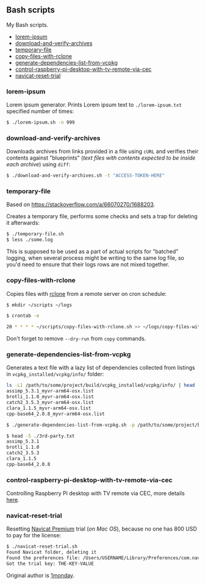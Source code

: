 ## Bash scripts

My Bash scripts.

<!-- MarkdownTOC -->

- [lorem-ipsum](#lorem-ipsum)
- [download-and-verify-archives](#download-and-verify-archives)
- [temporary-file](#temporary-file)
- [copy-files-with-rclone](#copy-files-with-rclone)
- [generate-dependencies-list-from-vcpkg](#generate-dependencies-list-from-vcpkg)
- [control-raspberry-pi-desktop-with-tv-remote-via-cec](#control-raspberry-pi-desktop-with-tv-remote-via-cec)
- [navicat-reset-trial](#navicat-reset-trial)

<!-- /MarkdownTOC -->

### lorem-ipsum

Lorem ipsum generator. Prints Lorem ipsum text to `./lorem-ipsum.txt` specified number of times:

``` sh
$ ./lorem-ipsum.sh -n 999
```

### download-and-verify-archives

Downloads archives from links provided in a file using `cURL` and verifies their contents against "blueprints" (*text files with contents expected to be inside each archive*) using `diff`:

``` sh
$ ./download-and-verify-archives.sh -t "ACCESS-TOKEN-HERE"
```

### temporary-file

Based on <https://stackoverflow.com/a/66070270/1688203>.

Creates a temporary file, performs some checks and sets a trap for deleting it afterwards:

``` sh
$ ./temporary-file.sh
$ less ./some.log
```

This is supposed to be used as a part of actual scripts for "batched" logging, when several process might be writing to the same log file, so you'd need to ensure that their logs rows are not mixed together.

### copy-files-with-rclone

Copies files with [rclone](https://rclone.org) from a remote server on cron schedule:

``` sh
$ mkdir ~/scripts ~/logs

$ crontab -e
```
``` sh
20 * * * * ~/scripts/copy-files-with-rclone.sh >> ~/logs/copy-files-with-rclone.log 2>&1
```

Don't forget to remove `--dry-run` from `copy` commands.

### generate-dependencies-list-from-vcpkg

Generates a text file with a lazy list of dependencies collected from listings in `vcpkg_installed/vcpkg/info/` folder:

``` sh
ls -L1 /path/to/some/project/build/vcpkg_installed/vcpkg/info/ | head -5
assimp_5.3.1_myvr-arm64-osx.list
brotli_1.1.0_myvr-arm64-osx.list
catch2_3.5.3_myvr-arm64-osx.list
clara_1.1.5_myvr-arm64-osx.list
cpp-base64_2.0.8_myvr-arm64-osx.list

$ ./generate-dependencies-list-from-vcpkg.sh -p /path/to/some/project/build/vcpkg_installed/vcpkg/info/

$ head -5 ./3rd-party.txt
assimp_5.3.1
brotli_1.1.0
catch2_3.5.3
clara_1.1.5
cpp-base64_2.0.8
```

### control-raspberry-pi-desktop-with-tv-remote-via-cec

Controlling Raspberry Pi desktop with TV remote via CEC, more details [here](https://github.com/retifrav/bash-scripts/blob/master/control-raspberry-pi-desktop-with-tv-remote-via-cec/README.md).

### navicat-reset-trial

Resetting [Navicat Premium](https://navicat.com/en/products/navicat-premium) trial (*on Mac OS*), because no one has 800 USD to pay for the license:

``` sh
$ ./navicat-reset-trial.sh
Found Navicat folder, deleting it
Found the preferences file: /Users/USERNAME/Library/Preferences/com.navicat.NavicatPremium.plist
Got the trial key: THE-KEY-VALUE
```

Original author is [1monday](https://appstorrent.ru/802-navicat-premium.html#findcomment158332).
